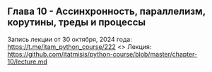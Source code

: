 ## Глава 10 - Ассинхронность, параллелизм, корутины, треды и процессы

Запись лекции от 30 октября, 2024 года: https://t.me/itam_python_course/222 <>
Лекция: https://github.com/itatmisis/python-course/blob/master/chapter-10/lecture.md
